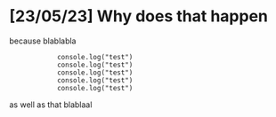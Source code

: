 # [23/05/23] Why does that happen

because blablabla

				console.log("test")
				console.log("test")
				console.log("test")
				console.log("test")
				console.log("test")

as well as that
blablaal
